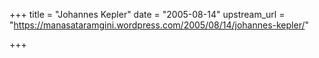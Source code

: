 +++
title = "Johannes Kepler"
date = "2005-08-14"
upstream_url = "https://manasataramgini.wordpress.com/2005/08/14/johannes-kepler/"

+++
<div class="js_include" url="/jyotiSHam/history/articles/MT/2005-08-14_johannes-kepler.md"  newLevelForH1="5" includeTitle="false"> </div>  

